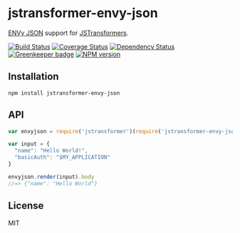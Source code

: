 # jstransformer-envy-json

[ENVy JSON](http://github.com/zeke/envy-json) support for [JSTransformers](http://github.com/jstransformers).

[![Build Status](https://img.shields.io/travis/jstransformers/jstransformer-envy-json/master.svg)](https://travis-ci.org/jstransformers/jstransformer-envy-json)
[![Coverage Status](https://img.shields.io/codecov/c/github/jstransformers/jstransformer-envy-json/master.svg)](https://codecov.io/gh/jstransformers/jstransformer-envy-json)
[![Dependency Status](https://img.shields.io/david/jstransformers/jstransformer-envy-json/master.svg)](http://david-dm.org/jstransformers/jstransformer-envy-json)
[![Greenkeeper badge](https://badges.greenkeeper.io/jstransformers/jstransformer-envy-json.svg)](https://greenkeeper.io/)
[![NPM version](https://img.shields.io/npm/v/jstransformer-envy-json.svg)](https://www.npmjs.org/package/jstransformer-envy-json)

## Installation

    npm install jstransformer-envy-json

## API

```js
var envyjson = require('jstransformer')(require('jstransformer-envy-json'))

var input = {
  "name": "Hello World!",
  "basicAuth": "$MY_APPLICATION"
}

envyjson.render(input).body
//=> {"name": "Hello World"}
```

## License

MIT

